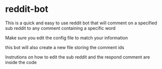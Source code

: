 # reddit-bot
This is a quick and easy to use reddit bot that will comment on a specified sub reddit to any comment containing a specific word

Make sure you edit the config file to match your information

this bot will also create a new file storing the comment ids

Instrutions on how to edit the sub reddit and the respond comment are inside the code
